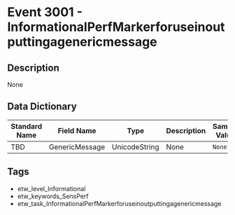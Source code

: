 # Event 3001 - InformationalPerfMarkerforuseinoutputtingagenericmessage

## Description
None

## Data Dictionary
|Standard Name|Field Name|Type|Description|Sample Value|
|---|---|---|---|---|
|TBD|GenericMessage|UnicodeString|None|`None`|

## Tags
* etw_level_Informational
* etw_keywords_SensPerf
* etw_task_InformationalPerfMarkerforuseinoutputtingagenericmessage